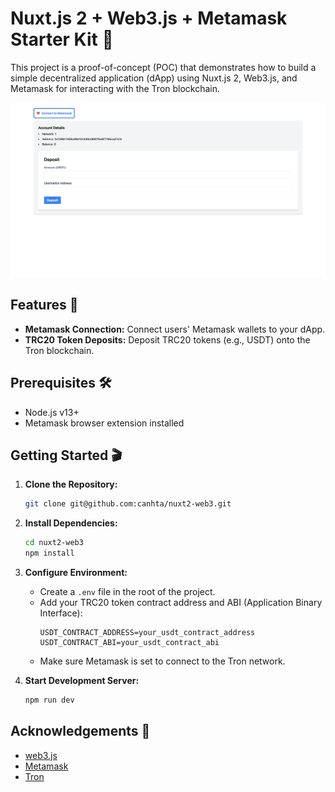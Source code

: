 # Nuxt.js 2 + Web3.js + Metamask Starter Kit 🦊

This project is a proof-of-concept (POC) that demonstrates how to build a simple decentralized application (dApp) using Nuxt.js 2, Web3.js, and Metamask for interacting with the Tron blockchain.

![Homepage](/images/homepage.png)

## Features 🚀

- **Metamask Connection:** Connect users' Metamask wallets to your dApp.
- **TRC20 Token Deposits:** Deposit TRC20 tokens (e.g., USDT) onto the Tron blockchain.

## Prerequisites 🛠️

- Node.js v13+
- Metamask browser extension installed

## Getting Started 🎬

1. **Clone the Repository:**

   ```bash
   git clone git@github.com:canhta/nuxt2-web3.git
   ```

2. **Install Dependencies:**

   ```bash
   cd nuxt2-web3
   npm install
   ```

3. **Configure Environment:**

   - Create a `.env` file in the root of the project.
   - Add your TRC20 token contract address and ABI (Application Binary Interface):
     ```
     USDT_CONTRACT_ADDRESS=your_usdt_contract_address
     USDT_CONTRACT_ABI=your_usdt_contract_abi
     ```
   - Make sure Metamask is set to connect to the Tron network.

4. **Start Development Server:**
   ```bash
   npm run dev
   ```

## Acknowledgements 🙏

- [web3.js](https://web3js.readthedocs.io/)
- [Metamask](https://metamask.io/)
- [Tron](https://tron.network/)

